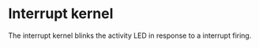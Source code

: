 # Interrupt kernel

The interrupt kernel blinks the activity LED in response to a interrupt firing.
